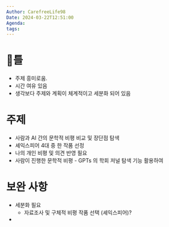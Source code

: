 ```yaml
---
Author: CarefreeLife98
Date: 2024-03-22T12:51:00
Agenda: 
tags:
---
```

# 틀
- 주제 흥미로움.
- 시간 여유 있음
- 생각보다 주제와 계획이 체계적이고 세분화 되어 있음


# 주제
- 사람과 AI 간의 문학적 비평 비교 및 장단점 탐색
- 셰익스피어 4대 중 한 작품 선정
- 나의 개인 비평 및 의견 반영 필요
- 사람이 진행한 문학적 비평 - GPTs 의 학회 저널 탐색 기능 활용하여 

# 보완 사항
- 세분화 필요
	- 자료조사 및 구체적 비평 작품 선택 (셰익스피어)?
- 